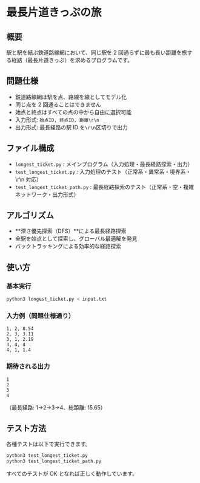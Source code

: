 # 最長片道きっぷの旅

## 概要

駅と駅を結ぶ鉄道路線網において、同じ駅を 2 回通らずに最も長い距離を旅する経路（最長片道きっぷ）を求めるプログラムです。

## 問題仕様

- 鉄道路線網は駅を点、路線を線としてモデル化
- 同じ点を 2 回通ることはできません
- 始点と終点はすべての点の中から自由に選択可能
- 入力形式: `始点ID, 終点ID, 距離\r\n`
- 出力形式: 最長経路の駅 ID を`\r\n`区切りで出力

## ファイル構成

- `longest_ticket.py` : メインプログラム（入力処理・最長経路探索・出力）
- `test_longest_ticket.py` : 入力処理のテスト（正常系・異常系・境界系・\r\n 対応）
- `test_longest_ticket_path.py` : 最長経路探索のテスト（正常系・空・複雑ネットワーク・出力形式）

## アルゴリズム

- **深さ優先探索（DFS）**による最長経路探索
- 全駅を始点として探索し、グローバル最適解を発見
- バックトラッキングによる効率的な経路探索

## 使い方

### 基本実行

```sh
python3 longest_ticket.py < input.txt
```

### 入力例（問題仕様通り）

```
1, 2, 8.54
2, 3, 3.11
3, 1, 2.19
3, 4, 4
4, 1, 1.4
```

### 期待される出力

```
1
2
3
4
```

（最長経路: 1→2→3→4、総距離: 15.65）

## テスト方法

各種テストは以下で実行できます。

```sh
python3 test_longest_ticket.py
python3 test_longest_ticket_path.py
```

すべてのテストが OK となれば正しく動作しています。
